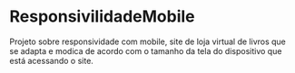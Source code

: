 # ResponsivilidadeMobile
Projeto sobre responsividade com mobile, site de loja virtual de livros que se adapta e modica de acordo com o tamanho da tela do dispositivo que está acessando o site.   

